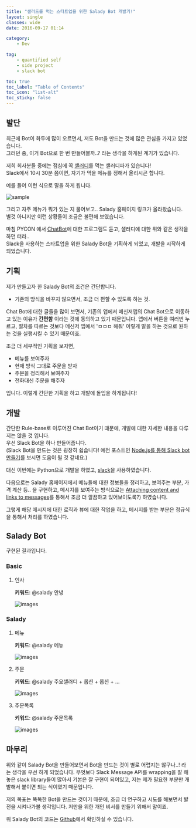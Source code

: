```yaml
---
title: "샐러드를 먹는 스타트업을 위한 Salady Bot 개발기!"
layout: single
classes: wide
date: 2016-09-17 01:14

category: 
    - Dev

tag:
    - quantified self
    - side project
    - slack bot

toc: true
toc_label: "Table of Contents"
toc_icon: "list-alt"
toc_sticky: false
---
```



## 발단

최근에 Bot이 화두에 많이 오르면서, 저도 Bot을 만드는 것에 많은 관심을 가지고 있었습니다.  
그러던 중, 이거 Bot으로 한 번 만들어볼까..? 라는 생각을 하게된 계기가 있습니다.

저희 회사분들 중에는 점심에 꼭 [샐러디](http://www.saladykorea.com/)를 먹는 샐러디파가 있습니다!  
Slack에서 10시 30분 쯤이면, 자기가 먹을 메뉴를 정해서 올리시곤 합니다.

예를 들어 이런 식으로 말을 하게 됩니다.

![sample](https://github.com/DongjunLee/BeAwesomeToday/raw/master/images/sample.png)

그리고 자주 메뉴가 뭐가 있는 지 물어보고.. Salady 홈페이지 링크가 올라왔습니다.  
별것 아니지만 이런 상황들이 조금은 불편해 보였습니다.

마침 PYCON 에서 [ChatBot](https://www.pycon.kr/2016apac/program/63)에 대한 프로그램도 듣고, 샐러디에 대한 위와 같은 생각을 하던 터라..  
Slack을 사용하는 스타트업을 위한 Salady Bot을 기획하게 되었고, 개발을 시작하게 되었습니다.



## 기획

제가 만들고자 한 Salady Bot의 조건은 간단합니다.  

* 기존의 방식을 바꾸지 않으면서, 조금 더 편할 수 있도록 하는 것.

Chat Bot에 대한 글들을 많이 보면서, 기존의 앱에서 메신저앱의 Chat Bot으로 이동하고 있는 이유가 **간편함** 이라는 것에 동의하고 있기 때문입니다. 앱에서 버튼을 여러번 누르고, 절차를 따르는 것보다 메신저 앱에서 'ㅁㅁㅁ 해줘' 이렇게 말을 하는 것으로 원하는 것을 실행시킬 수 있기 때문이죠.

조금 더 세부적인 기획을 보자면,

* 메뉴를 보여주자
* 현재 방식 그대로 주문을 받자
* 주문을 정리해서 보여주자
* 전화대신 주문을 해주자 

입니다. 이렇게 간단한 기획을 하고 개발에 돌입을 하게됩니다!



## 개발

간단한 Rule-base로 이루어진 Chat Bot이기 떄문에, 개발에 대한 자세한 내용을 다루지는 않을 것 입니다.   
우선 Slack Bot을 하나 만들어줍니다.   
(Slack Bot을 만드는 것은 굉장히 쉽습니다! 예전 포스트인 [Node.js를 통해 Slack bot만들기](http://humanbrain.in/2016/07/01/make-slack_bot-with-node-js/)를 보시면 도움이 될 것 같네요.)

대신 이번에는 Python으로 개발을 하였고, [slack](https://github.com/lins05/slackbot)을 사용하였습니다.

다음으로는 Salady 홈페이지에서 메뉴들에 대한 정보들을 정리하고, 보여주는 부분, 가격 계산 등.. 을 구현하고, 
메시지를 보여주는 방식으로는 [Attaching content and links to messages](https://api.slack.com/docs/message-attachments)를 통해서 조금 더 깔끔하고 있어보이도록?) 하였습니다.

그렇게 해당 메시지에 대한 로직과 뷰에 대한 작업을 하고, 메시지를 받는 부분은 정규식을 통해서 처리를 하였습니다.



## Salady Bot

구현된 결과입니다.

### Basic

1. 인사

	**키워드**: @salady 안녕 

	![images](https://github.com/DongjunLee/BeAwesomeToday/raw/master/images/hi.png)

### Salady

1. 메뉴

	**키워드**: @salady 메뉴

	![images](https://github.com/DongjunLee/BeAwesomeToday/raw/master/images/menu.png)

2. 주문

	**키워드**: @salady 주요샐러디 + 옵션 + 옵션 + ...

	![images](https://github.com/DongjunLee/BeAwesomeToday/raw/master/images/order.png)

3. 주문목록

	**키워드**: @salady 주문목록

	![images](https://github.com/DongjunLee/BeAwesomeToday/raw/master/images/order_list.png)



## 마무리

 위와 같이 Salady Bot을 만들어보면서 Bot을 만드는 것이 별로 어렵지는 않구나..! 라는 생각을 우선 하게 되었습니다. 무엇보다 Slack Message API를 wrapping을 잘 해놓은 slack library들이 많아서 기본은 잘 구현이 되어있고, 저는 제가 필요한 부분만 개발해서 붙이면 되는 식이였기 때문입니다. 

 저의 목표는 똑똑한 Bot을 만드는 것이기 때문에, 조금 더 연구하고 시도를 해보면서 발전을 시켜나가볼 생각입니다. 저만을 위한 개인 비서를 만들기 위해서 말이죠.

 위 Salady Bot의 코드는 [Github](https://github.com/DongjunLee/SaladyBot/blob/master/README.md)에서 확인하실 수 있습니다.

